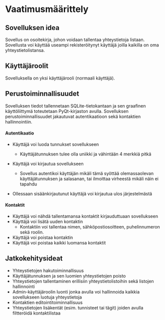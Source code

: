 # Vaatimusmäärittely

## Sovelluksen idea

Sovellus on osoitekirja, johon voidaan tallentaa yhteystietoja listaan. Sovellusta voi käyttää useampi rekisteröitynyt käyttäjä joilla kaikilla on oma yhteystietolistansa.

## Käyttäjäroolit

Sovelluksella on yksi käyttäjärooli (normaali käyttäjä).

## Perustoiminnallisuudet

Sovelluksen tiedot tallennetaan SQLite-tietokantaan ja
sen graafinen käyttöliittymä toteutetaan PyQt-kirjaston avulla. Sovelluksen perustoiminnallisuudet jakautuvat autentikaatioon sekä kontaktien hallinnointiin.

#### Autentikaatio

- Käyttäjä voi luoda tunnukset sovellukseen

  - Käyttäjätunnuksen tulee olla uniikki ja vähintään 4 merkkiä pitkä

- Käyttäjä voi kirjautua sovellukseen

  - Sovellus autentikoi käyttäjän mikäli tämä syöttää olemassaolevan käyttäjätunnuksen ja salasanan, tai ilmoittaa virheestä mikäli näin ei tapahdu

- Ollessaan sisäänkirjautunut käyttäjä voi kirjautua ulos järjestelmästä

#### Kontaktit

- Käyttäjä voi nähdä tallentamansa kontaktit kirjauduttuaan sovellukseen
- Käyttäjä voi lisätä uuden kontaktin
  - Kontaktiin voi tallentaa nimen, sähköpostiosoitteen, puhelinnumeron sekä roolin.
- Käyttäjä voi poistaa kontaktin
- Käyttäjä voi poistaa kaikki luomansa kontaktit

## Jatkokehitysideat

- Yhteystietojen hakutoiminnallisuus
- Käyttäjätunnuksen ja sen luomien yhteystietojen poisto
- Yhteystietojen tallentaminen erillisiin yhteystietolistoihin sekä listojen hallinnointi
- Admin-käyttäjäroolin luonti jonka avulla voi hallinnoida kaikkia sovellukseen luotuja yhteystietoja
- Kontaktien editointitoiminnallisuus
- Yhteystietojen lisäkentät (esim. tunnisteet tai tägit) joiden avulla filtteröidä kontaktilistaa
